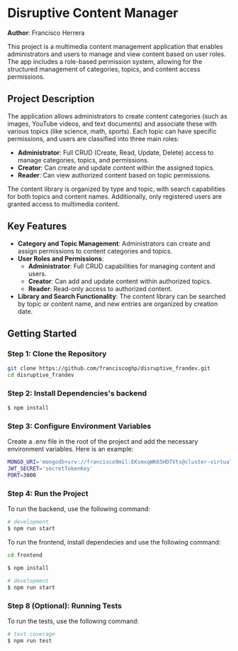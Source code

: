 # Disruptive Content Manager

**Author**: Francisco Herrera

This project is a multimedia content management application that enables administrators and users to manage and view content based on user roles. The app includes a role-based permission system, allowing for the structured management of categories, topics, and content access permissions.

## Project Description

The application allows administrators to create content categories (such as images, YouTube videos, and text documents) and associate these with various topics (like science, math, sports). Each topic can have specific permissions, and users are classified into three main roles:

- **Administrator**: Full CRUD (Create, Read, Update, Delete) access to manage categories, topics, and permissions.
- **Creator**: Can create and update content within the assigned topics.
- **Reader**: Can view authorized content based on topic permissions.

The content library is organized by type and topic, with search capabilities for both topics and content names. Additionally, only registered users are granted access to multimedia content.

## Key Features

- **Category and Topic Management**: Administrators can create and assign permissions to content categories and topics.
- **User Roles and Permissions**:
  - **Administrator**: Full CRUD capabilities for managing content and users.
  - **Creator**: Can add and update content within authorized topics.
  - **Reader**: Read-only access to authorized content.
- **Library and Search Functionality**: The content library can be searched by topic or content name, and new entries are organized by creation date.

## Getting Started

### Step 1: Clone the Repository

```bash
git clone https://github.com/franciscoghp/disruptive_frandev.git
cd disruptive_frandev
```

### Step 2: Install Dependencies's backend

```bash
$ npm install
```

### Step 3: Configure Environment Variables

Create a .env file in the root of the project and add the necessary environment variables. Here is an example:

```bash
MONGO_URI='mongodb+srv://francisco9mil:EKsmxqWK65HD7Vts@cluster-virtual-wallet.zil3i.mongodb.net/'
JWT_SECRET='secretTokenKey'
PORT=3000
```


### Step 4: Run the Project

To run the backend, use the following command:
```bash
# development
$ npm run start
```

To run the frontend, install dependecies and use the following command:
```bash
cd frontend

$ npm install

# development
$ npm run start
```

### Step 8 (Optional): Running Tests

To run the tests, use the following command:

```bash
# test coverage
$ npm run test

```